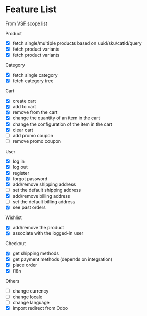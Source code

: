 # Feature List
From  [VSF scope list](https://docs.vuestorefront.io/v2/integrate/integration-guide.html#scope)

Product

- [x] fetch single/multiple products based on uuid/sku/catId/query
- [x] fetch product variants
- [x] fetch product variants

Category

- [x] fetch single category
- [x] fetch category tree

Cart

- [x] create cart
- [x] add to cart
- [x] remove from the cart
- [x] change the quantity of an item in the cart
- [x] change the configuration of the item in the cart
- [x] clear cart
- [ ] add promo coupon
- [ ] remove promo coupon

User

- [x] log in
- [x] log out
- [x] register
- [x] forgot password
- [x] add/remove shipping address
- [ ] set the default shipping address
- [x] add/remove billing address
- [ ] set the default billing address
- [x] see past orders

Wishlist

- [x] add/remove the product
- [x] associate with the logged-in user

Checkout
- [x] get shipping methods
- [x] get payment methods (depends on integration)
- [x] place order
- [x] i18n

Others
- [ ] change currency
- [ ] change locale
- [ ] change language
- [x] import redirect from Odoo
